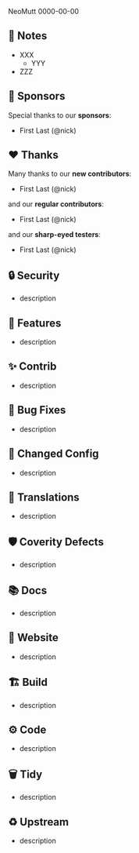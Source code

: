 NeoMutt 0000-00-00

## :book: Notes

- XXX
  - YYY
- ZZZ

## :gem: Sponsors

Special thanks to our **sponsors**:

- First Last (@nick)

## :heart: Thanks

Many thanks to our **new contributors**:

- First Last (@nick)

and our **regular contributors**:

- First Last (@nick)

and our **sharp-eyed testers**:

- First Last (@nick)

## :lock: Security

- description

## :gift: Features

- description

## :sparkles: Contrib

- description

## :lady_beetle: Bug Fixes

- description

## :wrench: Changed Config

- description

## :black_flag: Translations

- description

## :shield: Coverity Defects

- description

## :books: Docs

- description

## :link: Website

- description

## :building_construction: Build

- description

## :gear: Code

- description

## :wastebasket: Tidy

- description

## :recycle: Upstream

- description


